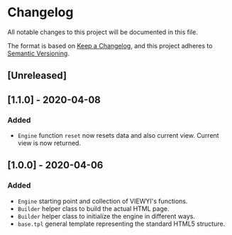 # Changelog
All notable changes to this project will be documented in this file.

The format is based on [Keep a Changelog](https://keepachangelog.com/en/1.0.0/),
and this project adheres to [Semantic Versioning](https://semver.org/spec/v2.0.0.html).

## [Unreleased]

## [1.1.0] - 2020-04-08
### Added
- `Engine` function `reset` now resets data and also current view. Current view is now returned.

## [1.0.0] - 2020-04-06
### Added
- `Engine` starting point and collection of VIEWYI's functions.
- `Builder` helper class to build the actual HTML page. 
- `Builder` helper class to initialize the engine in different ways.
- `base.tpl` general template representing the standard HTML5 structure.
